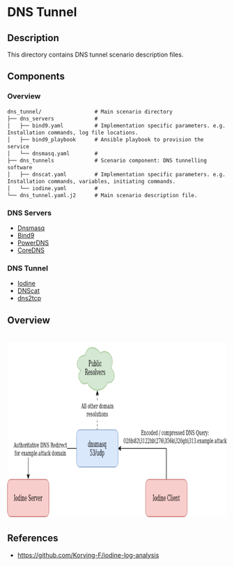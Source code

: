 # DNS Tunnel

## Description
This directory contains DNS tunnel scenario description files.

## Components
### Overview
```
dns_tunnel/                 # Main scenario directory
├── dns_servers             # 
│   ├── bind9.yaml          # Implementation specific parameters. e.g. Installation commands, log file locations.
│   ├── bind9_playbook      # Ansible playbook to provision the service
│   └── dnsmasq.yaml        # 
├── dns_tunnels             # Scenario component: DNS tunnelling software
│   ├── dnscat.yaml         # Implementation specific parameters. e.g. Installation commands, variables, initiating commands.
│   └── iodine.yaml         # 
└── dns_tunnel.yaml.j2      # Main scenario description file.
```

### DNS Servers
* <a href="https://thekelleys.org.uk/dnsmasq/doc.html">Dnsmasq</a>
* <a href="https://www.isc.org/bind/">Bind9</a>
* <a href="https://www.powerdns.com/">PowerDNS</a>
* <a href="https://coredns.io/">CoreDNS</a>

### DNS Tunnel
* <a href="https://github.com/yarrick/iodine">Iodine</a>
* <a href="https://github.com/iagox86/dnscat2">DNScat</a>
* <a href="https://github.com/alex-sector/dns2tcp">dns2tcp</a>

## Overview
# <a href="https://github.com/Korving-F/iodine-log-analysis"><img alt="Iodine DNS Tunnel" src="tunnel_init.png" height="400"></a>

## References
* https://github.com/Korving-F/iodine-log-analysis
